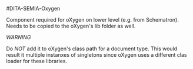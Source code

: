 #DITA-SEMIA-Oxygen

Component required for oXygen on lower level (e.g. from Schematron).
Needs to be copied to the oXygen's lib folder as well.


*WARNING*

Do *NOT* add it to oXygen's class path for a document type. This would result it multiple instanxes of singletons since oXygen uses a different clas loader for these libraries.